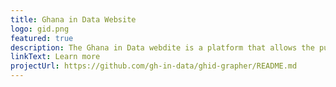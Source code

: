 ```yaml
---
title: Ghana in Data Website
logo: gid.png
featured: true
description: The Ghana in Data webdite is a platform that allows the public to interract with public data trough an immersive and insightfull experience.
linkText: Learn more
projectUrl: https://github.com/gh-in-data/ghid-grapher/README.md
---
```

